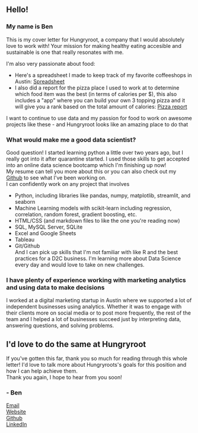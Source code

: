 ## Hello!

### My name is Ben    
This is my cover letter for Hungryroot, a company that I would absolutely love to work with! Your mission for making healthy eating accesible and sustainable is one that really resonates with me. 

I'm also very passionate about food: 

- Here's a spreadsheet I made to keep track of my favorite coffeeshops in Austin: [Spreadsheet](https://docs.google.com/spreadsheets/d/1ej90jWdd38xZb2M440tFu2RBhw0qJF92Jl6uLJeZU5A/edit#gid=0)
- I also did a report for the pizza place I used to work at to determine which food item was the best (in terms of calories per $), this also includes a "app" where you can build your own 3 topping pizza and it will give you a rank based on the total amount of calories: [Pizza report](https://benchamblee.blog/2020/03/25/239/) 
       
I want to continue to use data and my passion for food to work on awesome projects like these - and Hungryroot looks like an amazing place to do that

### What would make me a good data scientist? 
Good question! I started learning python a little over two years ago, but I really got into it after quarantine started. I used those skills to get accepted into an online data science bootcamp which I'm finishing up now!   
My resume can tell you more about this or you can also check out my [Github](https://github.com/Bench-amblee?tab=repositories) to see what I've been working on.  
I can confidently work on any project that involves
- Python, including libraries like pandas, numpy, matplotlib, streamlit, and seaborn
- Machine Learning models with scikit-learn including regression, correlation, random forest, gradient boosting, etc.
- HTML/CSS (and markdown files to like the one you're reading now)
- SQL, MySQL Server, SQLite
- Excel and Google Sheets
- Tableau
- Git/Github  
And I can pick up skills that I'm not familiar with like R and the best practices for a D2C business. I'm learning more about Data Science every day and would love to take on new challenges.

### I have plenty of experience working with marketing analytics and using data to make decisions
I worked at a digital marketing startup in Austin where we supported a lot of independent businesses using analytics.
Whether it was to engage with their clients more on social media or to post more frequently, the rest of the team and I helped a lot of businesses succeed just by interpreting data, answering questions, and solving problems. 
## I'd love to do the same at Hungryroot
If you've gotten this far, thank you so much for reading through this whole letter! I'd love to talk more about Hungryroots's goals for this position and how I can help achieve them.      
Thank you again, I hope to hear from you soon!  
### - Ben    

[Email](ben@benchamblee.blog)   
[Website](https://benchamblee.blog/)    
[Github](https://github.com/Bench-amblee)    
[LinkedIn](https://www.linkedin.com/in/ben-chamblee-he-him-354245a3/)    
